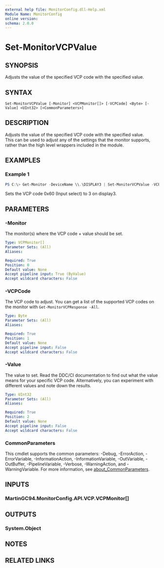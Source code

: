 ```yaml
---
external help file: MonitorConfig.dll-Help.xml
Module Name: MonitorConfig
online version:
schema: 2.0.0
---
```


# Set-MonitorVCPValue

## SYNOPSIS
Adjusts the value of the specified VCP code with the specified value.

## SYNTAX

```
Set-MonitorVCPValue [-Monitor] <VCPMonitor[]> [-VCPCode] <Byte> [-Value] <UInt32> [<CommonParameters>]
```

## DESCRIPTION
Adjusts the value of the specified VCP code with the specified value.  
This can be used to adjust any of the settings that the monitor supports, rather than the high level wrappers included in the module.

## EXAMPLES

### Example 1
```powershell
PS C:\> Get-Monitor -DeviceName \\.\DISPLAY3 | Set-MonitorVCPValue -VCPCode 0x60 -Value 3
```

Sets the VCP code 0x60 (Input select) to 3 on display3.

## PARAMETERS

### -Monitor
The monitor(s) where the VCP code + value should be set.

```yaml
Type: VCPMonitor[]
Parameter Sets: (All)
Aliases:

Required: True
Position: 0
Default value: None
Accept pipeline input: True (ByValue)
Accept wildcard characters: False
```

### -VCPCode
The VCP code to adjust. You can get a list of the supported VCP codes on the monitor with `Get-MonitorVCPResponse -All`.

```yaml
Type: Byte
Parameter Sets: (All)
Aliases:

Required: True
Position: 1
Default value: None
Accept pipeline input: False
Accept wildcard characters: False
```

### -Value
The value to set. Read the DDC/CI documentation to find out what the value means for your specific VCP code.
Alternatively, you can experiment with different values and note down the results.

```yaml
Type: UInt32
Parameter Sets: (All)
Aliases:

Required: True
Position: 2
Default value: None
Accept pipeline input: False
Accept wildcard characters: False
```

### CommonParameters
This cmdlet supports the common parameters: -Debug, -ErrorAction, -ErrorVariable, -InformationAction, -InformationVariable, -OutVariable, -OutBuffer, -PipelineVariable, -Verbose, -WarningAction, and -WarningVariable. For more information, see [about_CommonParameters](http://go.microsoft.com/fwlink/?LinkID=113216).

## INPUTS

### MartinGC94.MonitorConfig.API.VCP.VCPMonitor[]

## OUTPUTS

### System.Object
## NOTES

## RELATED LINKS
